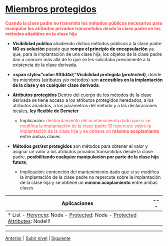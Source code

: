# [Miembros protegidos](README.md)








**<span style="color:#ff4d4d;">Cuando la clase padre no transmite los métodos públicos necesarios para manipular los atributos privados transmitidos desde la clase padre en los métodos añadidos en la clase hija</span>**

* **Visibilidad publica** añadiendo dichos métodos públicos a la clase padre **NO es solución** puesto que **rompe el principio de encapsulación** ya que, para la implantación de una clase hija, los objetos de la clase padre dan a conocer más allá de lo que se les solicitaba previamente a la existencia de la clase derivada.


* **<span style="color:#ff4d4d;"Visibilidad protegida (*protected*)**, donde los miembros (atributos y/o métodos) son **accesibles en la implantación de la clase y en cualquier clase derivada**.

* **Atributos protegidos** Dentro del cuerpo de los métodos de la clase derivada se tiene acceso a los atributos protegidos heredados, a los atributos añadidos, a los parámetros del método y a las declaraciones locales, **ley flexible de Demeter**


	+ Implicación: <span style="color:#ff4d4d;">desbordamiento del mantenimiento dado que si se modifica la implantación de la clase padre SI repercute sobre la implantación de la clase hija y se obtiene un **máximo acoplamiento</span>** entre ambas clases


* **Métodos *get/set* protegidos** son métodos para obtener el valor y asignar un valor a los atributos privados transmitidos desde la clase padre, **posibilitando cualquier manipulación por parte de la clase hija futura**;


	+ Implicación: contención del mantenimiento dado que si se modifica la implantación de la clase padre no repercute sobre la implantación de la clase hija y se obtiene un **mínimo acoplamiento** entre ambas clases



| **Aplicaciones** |--- |
| --- |--- |
| * List - [*Herencia*](https://github.com/USantaTecla-tech-java/src/blob/main/src/main/java/es/usantatecla/aX_listas/a1_basic/a4_extends/Node.java): Node - [Protected](https://github.com/USantaTecla-tech-java/src/tree/main/src/main/java/es/usantatecla/aX_listas/a1_basic/a4_extends_protected/Node.java): Node - [Protected Attributes](https://github.com/USantaTecla-tech-java/src/blob/main/src/main/java/es/usantatecla/aX_listas/a1_basic/a4_extends_protected_attributes/Node.java): Node!!! |  |


---

[Anterior](../u1specializationByAddition/README.md) | [Subir nivel](../README.md) | [Siguiente](../u3specializationByRedefinition/README.md)
